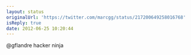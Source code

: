 ```yaml
---
layout: status
originalUrl: 'https://twitter.com/marcgg/status/217200649258016768'
isReply: true
date: 2012-06-25 10:20:44
---
```


@gflandre hacker ninja
